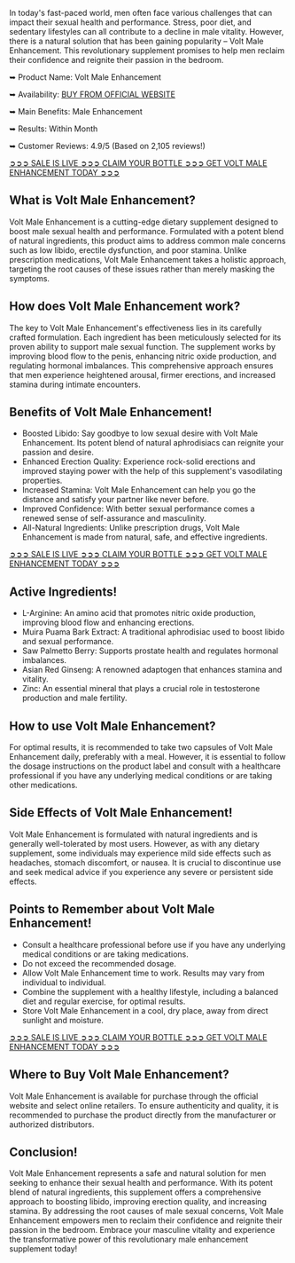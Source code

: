 In today's fast-paced world, men often face various challenges that can impact their sexual health and performance. Stress, poor diet, and sedentary lifestyles can all contribute to a decline in male vitality. However, there is a natural solution that has been gaining popularity – Volt Male Enhancement. This revolutionary supplement promises to help men reclaim their confidence and reignite their passion in the bedroom.

➥ Product Name: Volt Male Enhancement

➥ Availability: [BUY FROM OFFICIAL WEBSITE](https://atozsupplement.com/get-volt-male-enhancement/)

➥ Main Benefits: Male Enhancement

➥ Results: Within Month

➥ Customer Reviews: 4.9/5 (Based on 2,105 reviews!)

[➲➲➲ SALE IS LIVE ➲➲➲ CLAIM YOUR BOTTLE ➲➲➲ GET VOLT MALE ENHANCEMENT TODAY ➲➲➲](https://atozsupplement.com/get-volt-male-enhancement/)

## What is Volt Male Enhancement?

Volt Male Enhancement is a cutting-edge dietary supplement designed to boost male sexual health and performance. Formulated with a potent blend of natural ingredients, this product aims to address common male concerns such as low libido, erectile dysfunction, and poor stamina. Unlike prescription medications, Volt Male Enhancement takes a holistic approach, targeting the root causes of these issues rather than merely masking the symptoms.

## How does Volt Male Enhancement work?

The key to Volt Male Enhancement's effectiveness lies in its carefully crafted formulation. Each ingredient has been meticulously selected for its proven ability to support male sexual function. The supplement works by improving blood flow to the penis, enhancing nitric oxide production, and regulating hormonal imbalances. This comprehensive approach ensures that men experience heightened arousal, firmer erections, and increased stamina during intimate encounters.

## Benefits of Volt Male Enhancement!

- Boosted Libido: Say goodbye to low sexual desire with Volt Male Enhancement. Its potent blend of natural aphrodisiacs can reignite your passion and desire. 
- Enhanced Erection Quality: Experience rock-solid erections and improved staying power with the help of this supplement's vasodilating properties.
- Increased Stamina: Volt Male Enhancement can help you go the distance and satisfy your partner like never before.
- Improved Confidence: With better sexual performance comes a renewed sense of self-assurance and masculinity.
- All-Natural Ingredients: Unlike prescription drugs, Volt Male Enhancement is made from natural, safe, and effective ingredients.

[➲➲➲ SALE IS LIVE ➲➲➲ CLAIM YOUR BOTTLE ➲➲➲ GET VOLT MALE ENHANCEMENT TODAY ➲➲➲](https://atozsupplement.com/get-volt-male-enhancement/)

## Active Ingredients!

- L-Arginine: An amino acid that promotes nitric oxide production, improving blood flow and enhancing erections.
- Muira Puama Bark Extract: A traditional aphrodisiac used to boost libido and sexual performance.
- Saw Palmetto Berry: Supports prostate health and regulates hormonal imbalances.
- Asian Red Ginseng: A renowned adaptogen that enhances stamina and vitality.
- Zinc: An essential mineral that plays a crucial role in testosterone production and male fertility.

## How to use Volt Male Enhancement?

For optimal results, it is recommended to take two capsules of Volt Male Enhancement daily, preferably with a meal. However, it is essential to follow the dosage instructions on the product label and consult with a healthcare professional if you have any underlying medical conditions or are taking other medications.

## Side Effects of Volt Male Enhancement!

Volt Male Enhancement is formulated with natural ingredients and is generally well-tolerated by most users. However, as with any dietary supplement, some individuals may experience mild side effects such as headaches, stomach discomfort, or nausea. It is crucial to discontinue use and seek medical advice if you experience any severe or persistent side effects.

## Points to Remember about Volt Male Enhancement!

- Consult a healthcare professional before use if you have any underlying medical conditions or are taking medications.
- Do not exceed the recommended dosage.
- Allow Volt Male Enhancement time to work. Results may vary from individual to individual.
- Combine the supplement with a healthy lifestyle, including a balanced diet and regular exercise, for optimal results.
- Store Volt Male Enhancement in a cool, dry place, away from direct sunlight and moisture.

[➲➲➲ SALE IS LIVE ➲➲➲ CLAIM YOUR BOTTLE ➲➲➲ GET VOLT MALE ENHANCEMENT TODAY ➲➲➲](https://atozsupplement.com/get-volt-male-enhancement/)

## Where to Buy Volt Male Enhancement?

Volt Male Enhancement is available for purchase through the official website and select online retailers. To ensure authenticity and quality, it is recommended to purchase the product directly from the manufacturer or authorized distributors.

## Conclusion!

Volt Male Enhancement represents a safe and natural solution for men seeking to enhance their sexual health and performance. With its potent blend of natural ingredients, this supplement offers a comprehensive approach to boosting libido, improving erection quality, and increasing stamina. By addressing the root causes of male sexual concerns, Volt Male Enhancement empowers men to reclaim their confidence and reignite their passion in the bedroom. Embrace your masculine vitality and experience the transformative power of this revolutionary male enhancement supplement today! ‍

